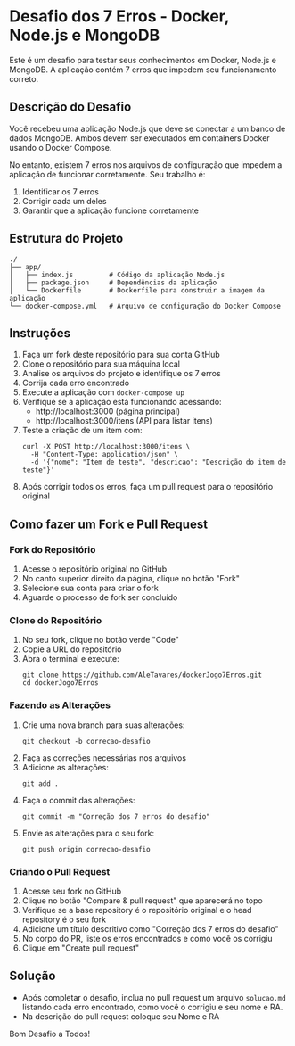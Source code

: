 # Desafio dos 7 Erros - Docker, Node.js e MongoDB

Este é um desafio para testar seus conhecimentos em Docker, Node.js e MongoDB. A aplicação contém 7 erros que impedem seu funcionamento correto.

## Descrição do Desafio

Você recebeu uma aplicação Node.js que deve se conectar a um banco de dados MongoDB. Ambos devem ser executados em containers Docker usando o Docker Compose.

No entanto, existem 7 erros nos arquivos de configuração que impedem a aplicação de funcionar corretamente. Seu trabalho é:

1. Identificar os 7 erros
2. Corrigir cada um deles
3. Garantir que a aplicação funcione corretamente

## Estrutura do Projeto

```
./
├── app/
│   ├── index.js         # Código da aplicação Node.js
│   ├── package.json     # Dependências da aplicação
│   └── Dockerfile       # Dockerfile para construir a imagem da aplicação
└── docker-compose.yml   # Arquivo de configuração do Docker Compose
```

## Instruções

1. Faça um fork deste repositório para sua conta GitHub
2. Clone o repositório para sua máquina local
3. Analise os arquivos do projeto e identifique os 7 erros
4. Corrija cada erro encontrado
5. Execute a aplicação com `docker-compose up`
6. Verifique se a aplicação está funcionando acessando:
   - http://localhost:3000 (página principal)
   - http://localhost:3000/itens (API para listar itens)
7. Teste a criação de um item com:
   ```
   curl -X POST http://localhost:3000/itens \
     -H "Content-Type: application/json" \
     -d '{"nome": "Item de teste", "descricao": "Descrição do item de teste"}'
   ```
8. Após corrigir todos os erros, faça um pull request para o repositório original

## Como fazer um Fork e Pull Request

### Fork do Repositório

1. Acesse o repositório original no GitHub
2. No canto superior direito da página, clique no botão "Fork"
3. Selecione sua conta para criar o fork
4. Aguarde o processo de fork ser concluído

### Clone do Repositório

1. No seu fork, clique no botão verde "Code"
2. Copie a URL do repositório
3. Abra o terminal e execute:
   ```
   git clone https://github.com/AleTavares/dockerJogo7Erros.git
   cd dockerJogo7Erros
   ```

### Fazendo as Alterações

1. Crie uma nova branch para suas alterações:
   ```
   git checkout -b correcao-desafio
   ```
2. Faça as correções necessárias nos arquivos
3. Adicione as alterações:
   ```
   git add .
   ```
4. Faça o commit das alterações:
   ```
   git commit -m "Correção dos 7 erros do desafio"
   ```
5. Envie as alterações para o seu fork:
   ```
   git push origin correcao-desafio
   ```

### Criando o Pull Request

1. Acesse seu fork no GitHub
2. Clique no botão "Compare & pull request" que aparecerá no topo
3. Verifique se a base repository é o repositório original e o head repository é o seu fork
4. Adicione um título descritivo como "Correção dos 7 erros do desafio"
5. No corpo do PR, liste os erros encontrados e como você os corrigiu
6. Clique em "Create pull request"

## Solução

- Após completar o desafio, inclua no pull request um arquivo `solucao.md` listando cada erro encontrado, como você o corrigiu e seu nome e RA. 
- Na descrição do pull request coloque seu Nome e RA

Bom Desafio a Todos!